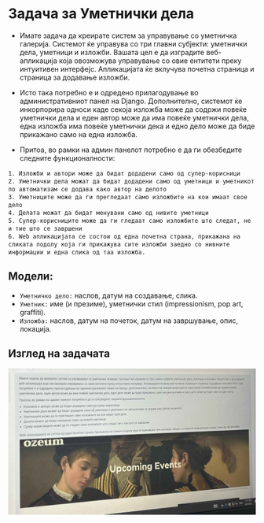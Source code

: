 # Задача за Уметнички дела

- Имате задача да креирате систем за управување со уметничка галерија. Системот ќе управува со три главни субјекти: уметнички дела, уметници и изложби. Вашата цел е да изградите веб-апликација која овозможува управување со овие ентитети преку интуитивен интерфејс. Апликацијата ќе вклучува почетна страница и страница за додавање изложби.

- Исто така потребно е и одредено прилагодување во административниот панел на Django. Дополнително, системот ќе инкорпорира односи каде секоја изложба може да содржи повеќе уметнички дела и еден автор може да има повеќе уметнички дела, една изложба има повеќе уметнички дека и едно дело може да биде прикажано само на една изложба.

- Притоа, во рамки на aдмин панелот потребно е да ги обезбедите следните функционалности:

```text
1. Изложби и автори може да бидат додадени само од супер-корисници
2. Уметнички дела можат да бидат додадени само од уметници и уметникот по автоматизам се додава како автор на делото
3. Уметниците може да ги прегледаат само изложбите на кои имаат свое дело
4. Делата можат да бидат менувани само од нивите уметници
5. Супер-корисниците може да ги гледаат само изложбите што следат, не и тие што се завршени
6. Web апликацијата се состои од една почетна страна, прикажана на сликата подолу која ги прикажува сите изложби заедно со нивните информации и една слика од таа изложба. 
```
## Модели:

- ``Уметничко дело:`` наслов, датум на создавање, слика.
- ``Уметник:`` име (и презиме), уметнички стил (impressionism, pop art, graffiti).
- ``Изложба:`` наслов, датум на почеток, датум на завршување, опис, локација.

## Изглед на задачата
<img src="izgled.jpg">